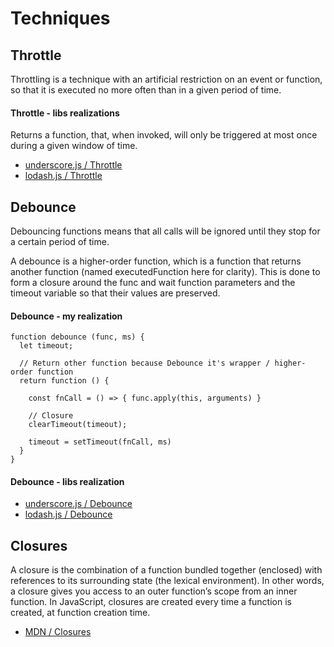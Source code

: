 
# Techniques

## Throttle

Throttling is a technique with an artificial restriction on an event or function, so that it is executed no more often than in a given period of time.

#### Throttle - libs realizations

Returns a function, that, when invoked, will only be triggered at most once during a given window of time.

* [underscore.js / Throttle](https://underscorejs.org/docs/modules/throttle.html)
* [lodash.js / Throttle](https://lodash.com/docs/4.17.15#throttle)

## Debounce

Debouncing functions means that all calls will be ignored until they stop for a certain period of time.

A debounce is a higher-order function, which is a function that returns another function (named executedFunction here for clarity). This is done to form a closure around the func and wait function parameters and the timeout variable so that their values are preserved.

#### Debounce - my realization
```
function debounce (func, ms) {
  let timeout;

  // Return other function because Debounce it's wrapper / higher-order function
  return function () {

    const fnCall = () => { func.apply(this, arguments) }

    // Closure 
    clearTimeout(timeout);

    timeout = setTimeout(fnCall, ms)
  }
}
```
#### Debounce - libs realization

* [underscore.js / Debounce](https://underscorejs.org/docs/modules/debounce.html)
* [lodash.js / Debounce](https://lodash.com/docs/4.17.15#debounce)

## Closures

A closure is the combination of a function bundled together (enclosed) with references to its surrounding state (the lexical environment). In other words, a closure gives you access to an outer function’s scope from an inner function. In JavaScript, closures are created every time a function is created, at function creation time.
 
* [MDN / Closures](https://developer.mozilla.org/en/docs/Web/JavaScript/Closures)